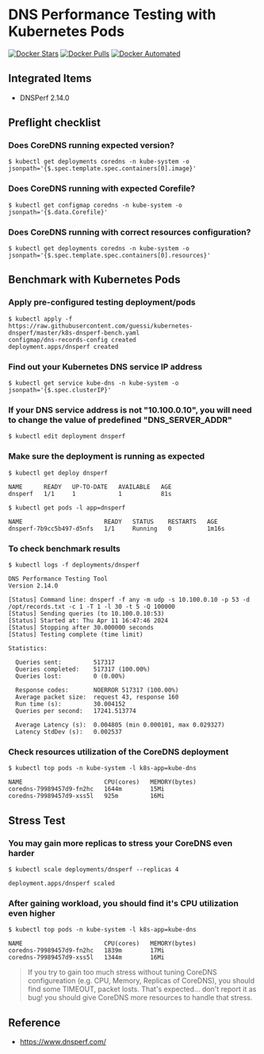 # DNS Performance Testing with Kubernetes Pods

[![Docker Stars](https://img.shields.io/docker/stars/guessi/dnsperf.svg)](https://hub.docker.com/r/guessi/dnsperf/)
[![Docker Pulls](https://img.shields.io/docker/pulls/guessi/dnsperf.svg)](https://hub.docker.com/r/guessi/dnsperf/)
[![Docker Automated](https://img.shields.io/docker/automated/guessi/dnsperf.svg)](https://hub.docker.com/r/guessi/dnsperf/)


## Integrated Items

* DNSPerf 2.14.0

## Preflight checklist

### Does CoreDNS running expected version?

    $ kubectl get deployments coredns -n kube-system -o jsonpath='{$.spec.template.spec.containers[0].image}'

### Does CoreDNS running with expected Corefile?

    $ kubectl get configmap coredns -n kube-system -o jsonpath='{$.data.Corefile}'

### Does CoreDNS running with correct resources configuration?

    $ kubectl get deployments coredns -n kube-system -o jsonpath='{$.spec.template.spec.containers[0].resources}'

## Benchmark with Kubernetes Pods

### Apply pre-configured testing deployment/pods

    $ kubectl apply -f https://raw.githubusercontent.com/guessi/kubernetes-dnsperf/master/k8s-dnsperf-bench.yaml
    configmap/dns-records-config created
    deployment.apps/dnsperf created

### Find out your Kubernetes DNS service IP address

    $ kubectl get service kube-dns -n kube-system -o jsonpath='{$.spec.clusterIP}'

### If your DNS service address is not "10.100.0.10", you will need to change the value of predefined "DNS_SERVER_ADDR"

    $ kubectl edit deployment dnsperf

### Make sure the deployment is running as expected

    $ kubectl get deploy dnsperf

    NAME      READY   UP-TO-DATE   AVAILABLE   AGE
    dnsperf   1/1     1            1           81s

    $ kubectl get pods -l app=dnsperf

    NAME                       READY   STATUS    RESTARTS   AGE
    dnsperf-7b9cc5b497-d5nfs   1/1     Running   0          1m16s

### To check benchmark results

    $ kubectl logs -f deployments/dnsperf

    DNS Performance Testing Tool
    Version 2.14.0

    [Status] Command line: dnsperf -f any -m udp -s 10.100.0.10 -p 53 -d /opt/records.txt -c 1 -T 1 -l 30 -t 5 -Q 100000
    [Status] Sending queries (to 10.100.0.10:53)
    [Status] Started at: Thu Apr 11 16:47:46 2024
    [Status] Stopping after 30.000000 seconds
    [Status] Testing complete (time limit)

    Statistics:

      Queries sent:         517317
      Queries completed:    517317 (100.00%)
      Queries lost:         0 (0.00%)

      Response codes:       NOERROR 517317 (100.00%)
      Average packet size:  request 43, response 160
      Run time (s):         30.004152
      Queries per second:   17241.513774

      Average Latency (s):  0.004805 (min 0.000101, max 0.029327)
      Latency StdDev (s):   0.002537


### Check resources utilization of the CoreDNS deployment

    $ kubectl top pods -n kube-system -l k8s-app=kube-dns

    NAME                       CPU(cores)   MEMORY(bytes)
    coredns-79989457d9-fn2hc   1644m        15Mi
    coredns-79989457d9-xss5l   925m         16Mi

## Stress Test

### You may gain more replicas to stress your CoreDNS even harder

    $ kubectl scale deployments/dnsperf --replicas 4

    deployment.apps/dnsperf scaled

### After gaining workload, you should find it's CPU utilization even higher

    $ kubectl top pods -n kube-system -l k8s-app=kube-dns

    NAME                       CPU(cores)   MEMORY(bytes)
    coredns-79989457d9-fn2hc   1839m        17Mi
    coredns-79989457d9-xss5l   1344m        16Mi

> If you try to gain too much stress without tuning CoreDNS configureation (e.g. CPU, Memory, Replicas of CoreDNS), you should find some TIMEOUT, packet losts. That's expected... don't report it as bug! you should give CoreDNS more resources to handle that stress.

## Reference

- https://www.dnsperf.com/
